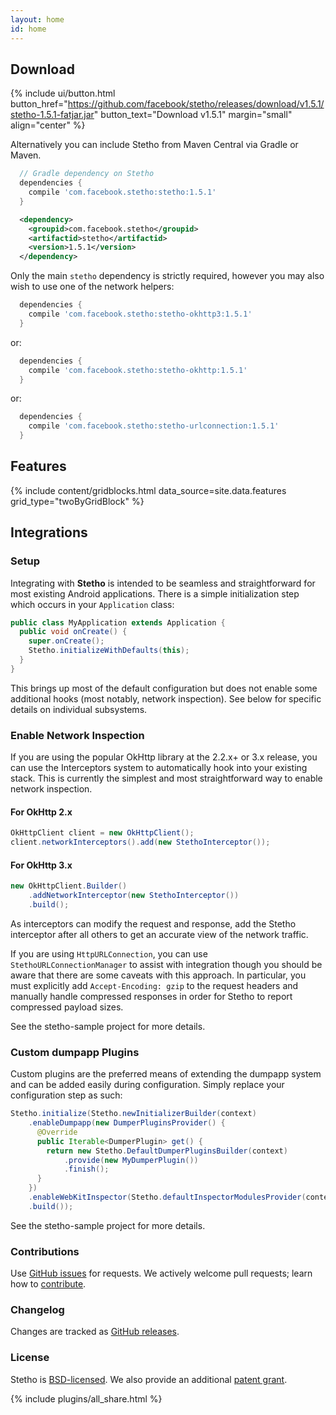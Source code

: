 ```yaml
---
layout: home
id: home
---
```


## Download

{% include ui/button.html button_href="https://github.com/facebook/stetho/releases/download/v1.5.1/stetho-1.5.1-fatjar.jar" button_text="Download v1.5.1" margin="small" align="center" %}

Alternatively you can include Stetho from Maven Central via Gradle or Maven. 

```groovy
  // Gradle dependency on Stetho 
  dependencies { 
    compile 'com.facebook.stetho:stetho:1.5.1' 
  } 
```

```xml
  <dependency>
    <groupid>com.facebook.stetho</groupid> 
    <artifactid>stetho</artifactid> 
    <version>1.5.1</version> 
  </dependency> 
```

Only the main `stetho` dependency is strictly required, however you may also wish to use one of the network helpers: 

```groovy 
  dependencies { 
    compile 'com.facebook.stetho:stetho-okhttp3:1.5.1' 
  } 
```

or:

```groovy 
  dependencies { 
    compile 'com.facebook.stetho:stetho-okhttp:1.5.1' 
  } 
```

or: 

```groovy
  dependencies { 
    compile 'com.facebook.stetho:stetho-urlconnection:1.5.1' 
  } 
```

## Features 

{% include content/gridblocks.html data_source=site.data.features grid_type="twoByGridBlock" %}

## Integrations

### Setup

Integrating with **Stetho** is intended to be seamless and straightforward for most existing Android applications. There is a simple initialization step which occurs in your `Application` class:
    
```java    
public class MyApplication extends Application {
  public void onCreate() {
    super.onCreate();
    Stetho.initializeWithDefaults(this);
  }
}
```

This brings up most of the default configuration but does not enable some additional hooks (most notably, network inspection). See below for specific details on individual subsystems.

### Enable Network Inspection

If you are using the popular OkHttp library at the 2.2.x+ or 3.x release, you can use the Interceptors system to automatically hook into your existing stack. This is currently the simplest and most straightforward way to enable network inspection.

#### For OkHttp 2.x
    
```java    
OkHttpClient client = new OkHttpClient();
client.networkInterceptors().add(new StethoInterceptor());
```

#### For OkHttp 3.x

```java
new OkHttpClient.Builder()
    .addNetworkInterceptor(new StethoInterceptor())
    .build();
```

As interceptors can modify the request and response, add the Stetho interceptor after all others to get an accurate view of the network traffic.

If you are using `HttpURLConnection`, you can use `StethoURLConnectionManager` to assist with integration though you should be aware that there are some caveats with this approach. In particular, you must explicitly add `Accept-Encoding: gzip` to the request headers and manually handle compressed responses in order for Stetho to report compressed payload sizes.

See the stetho-sample project for more details. 

### Custom dumpapp Plugins

Custom plugins are the preferred means of extending the dumpapp system and can be added easily during configuration. Simply replace your configuration step as such: 
  
```java  
Stetho.initialize(Stetho.newInitializerBuilder(context)
    .enableDumpapp(new DumperPluginsProvider() {
      @Override
      public Iterable<DumperPlugin> get() {
        return new Stetho.DefaultDumperPluginsBuilder(context)
            .provide(new MyDumperPlugin())
            .finish();
      }
    })
    .enableWebKitInspector(Stetho.defaultInspectorModulesProvider(context))
    .build());
```

See the stetho-sample project for more details. 

### Contributions
Use [GitHub issues](https://github.com/facebook/stetho/issues) for requests. We actively welcome pull requests; learn how to [contribute](https://github.com/facebook/stetho/blob/master/CONTRIBUTING.md).

### Changelog
Changes are tracked as [GitHub releases](https://github.com/facebook/stetho/releases).

### License  

Stetho is [BSD-licensed](https://github.com/facebook/stetho/blob/master/LICENSE). We also provide an additional [patent grant](https://github.com/facebook/stetho/blob/master/PATENTS).

{% include plugins/all_share.html %}
